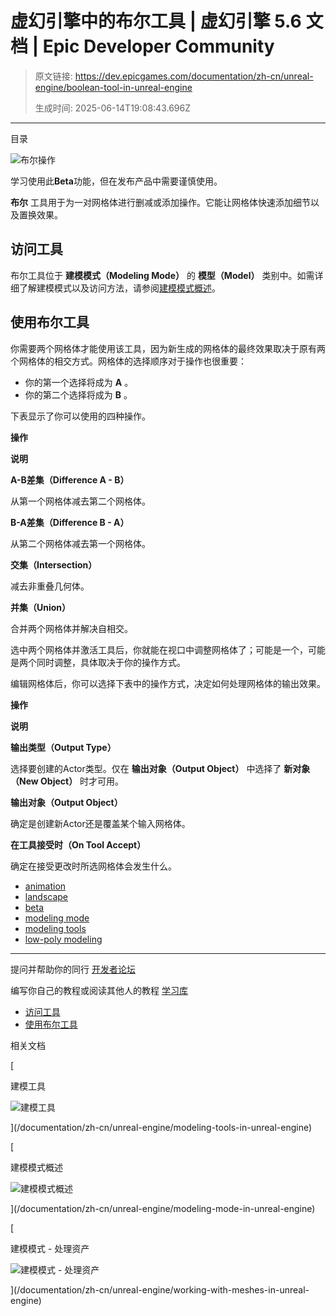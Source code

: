 # 虚幻引擎中的布尔工具 | 虚幻引擎 5.6 文档 | Epic Developer Community

> 原文链接: https://dev.epicgames.com/documentation/zh-cn/unreal-engine/boolean-tool-in-unreal-engine
> 
> 生成时间: 2025-06-14T19:08:43.696Z

---

目录

![布尔操作](https://dev.epicgames.com/community/api/documentation/image/87891af5-dec3-431e-9719-cc72dc9347ab?resizing_type=fill&width=1920&height=335)

学习使用此**Beta**功能，但在发布产品中需要谨慎使用。

**布尔** 工具用于为一对网格体进行删减或添加操作。它能让网格体快速添加细节以及置换效果。

## 访问工具

布尔工具位于 **建模模式（Modeling Mode）** 的 **模型（Model）** 类别中。如需详细了解建模模式以及访问方法，请参阅[建模模式概述](/documentation/zh-cn/unreal-engine/modeling-mode-in-unreal-engine)。

## 使用布尔工具

你需要两个网格体才能使用该工具，因为新生成的网格体的最终效果取决于原有两个网格体的相交方式。网格体的选择顺序对于操作也很重要：

-   你的第一个选择将成为 **A** 。
-   你的第二个选择将成为 **B** 。

下表显示了你可以使用的四种操作。

**操作**

**说明**

**A-B差集（Difference A - B）**

从第一个网格体减去第二个网格体。

**B-A差集（Difference B - A）**

从第二个网格体减去第一个网格体。

**交集（Intersection）**

减去非重叠几何体。

**并集（Union）**

合并两个网格体并解决自相交。

选中两个网格体并激活工具后，你就能在视口中调整网格体了；可能是一个，可能是两个同时调整，具体取决于你的操作方式。

编辑网格体后，你可以选择下表中的操作方式，决定如何处理网格体的输出效果。

**操作**

**说明**

**输出类型（Output Type）**

选择要创建的Actor类型。仅在 **输出对象（Output Object）** 中选择了 **新对象（New Object）** 时才可用。

**输出对象（Output Object）**

确定是创建新Actor还是覆盖某个输入网格体。

**在工具接受时（On Tool Accept）**

确定在接受更改时所选网格体会发生什么。

-   [animation](https://dev.epicgames.com/community/search?query=animation)
-   [landscape](https://dev.epicgames.com/community/search?query=landscape)
-   [beta](https://dev.epicgames.com/community/search?query=beta)
-   [modeling mode](https://dev.epicgames.com/community/search?query=modeling%20mode)
-   [modeling tools](https://dev.epicgames.com/community/search?query=modeling%20tools)
-   [low-poly modeling](https://dev.epicgames.com/community/search?query=low-poly%20modeling)

* * *

提问并帮助你的同行 [开发者论坛](https://forums.unrealengine.com/categories?tag=unreal-engine)

编写你自己的教程或阅读其他人的教程 [学习库](https://dev.epicgames.com/community/unreal-engine/learning)

-   [访问工具](/documentation/zh-cn/unreal-engine/boolean-tool-in-unreal-engine#%E8%AE%BF%E9%97%AE%E5%B7%A5%E5%85%B7)
-   [使用布尔工具](/documentation/zh-cn/unreal-engine/boolean-tool-in-unreal-engine#%E4%BD%BF%E7%94%A8%E5%B8%83%E5%B0%94%E5%B7%A5%E5%85%B7)

相关文档

[

建模工具

![建模工具](https://dev.epicgames.com/community/api/documentation/image/152a0302-28b3-46e6-91d6-98c2ff1dde1b?resizing_type=fit&width=160&height=92)

](/documentation/zh-cn/unreal-engine/modeling-tools-in-unreal-engine)

[

建模模式概述

![建模模式概述](https://dev.epicgames.com/community/api/documentation/image/5f9ab70c-68fd-4dd1-9e68-9294f46ed6e0?resizing_type=fit&width=160&height=92)

](/documentation/zh-cn/unreal-engine/modeling-mode-in-unreal-engine)

[

建模模式 - 处理资产

![建模模式 - 处理资产](https://dev.epicgames.com/community/api/documentation/image/a47163cd-8973-4f6f-b9d8-6f3f03f03df0?resizing_type=fit&width=160&height=92)

](/documentation/zh-cn/unreal-engine/working-with-meshes-in-unreal-engine)